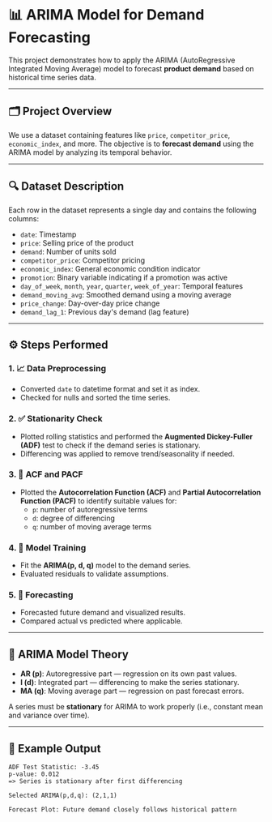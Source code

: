 # 📊 ARIMA Model for Demand Forecasting

This project demonstrates how to apply the ARIMA (AutoRegressive Integrated Moving Average) model to forecast **product demand** based on historical time series data.

---

## 🗂️ Project Overview

We use a dataset containing features like `price`, `competitor_price`, `economic_index`, and more. The objective is to **forecast demand** using the ARIMA model by analyzing its temporal behavior.

---

## 🔍 Dataset Description

Each row in the dataset represents a single day and contains the following columns:

- `date`: Timestamp
- `price`: Selling price of the product
- `demand`: Number of units sold
- `competitor_price`: Competitor pricing
- `economic_index`: General economic condition indicator
- `promotion`: Binary variable indicating if a promotion was active
- `day_of_week`, `month`, `year`, `quarter`, `week_of_year`: Temporal features
- `demand_moving_avg`: Smoothed demand using a moving average
- `price_change`: Day-over-day price change
- `demand_lag_1`: Previous day's demand (lag feature)

---

## ⚙️ Steps Performed

### 1. 📈 Data Preprocessing
- Converted `date` to datetime format and set it as index.
- Checked for nulls and sorted the time series.

### 2. ✅ Stationarity Check
- Plotted rolling statistics and performed the **Augmented Dickey-Fuller (ADF)** test to check if the demand series is stationary.
- Differencing was applied to remove trend/seasonality if needed.

### 3. 🔄 ACF and PACF
- Plotted the **Autocorrelation Function (ACF)** and **Partial Autocorrelation Function (PACF)** to identify suitable values for:
  - `p`: number of autoregressive terms
  - `d`: degree of differencing
  - `q`: number of moving average terms

### 4. 🔧 Model Training
- Fit the **ARIMA(p, d, q)** model to the demand series.
- Evaluated residuals to validate assumptions.

### 5. 🔮 Forecasting
- Forecasted future demand and visualized results.
- Compared actual vs predicted where applicable.

---

## 🧠 ARIMA Model Theory

- **AR (p)**: Autoregressive part — regression on its own past values.
- **I (d)**: Integrated part — differencing to make the series stationary.
- **MA (q)**: Moving average part — regression on past forecast errors.

A series must be **stationary** for ARIMA to work properly (i.e., constant mean and variance over time).

---

## 🧾 Example Output

```plaintext
ADF Test Statistic: -3.45
p-value: 0.012
=> Series is stationary after first differencing

Selected ARIMA(p,d,q): (2,1,1)

Forecast Plot: Future demand closely follows historical pattern
